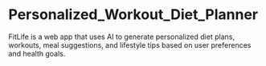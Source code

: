 # Personalized_Workout_Diet_Planner
FitLife is a web app that uses AI to generate personalized diet plans, workouts, meal suggestions, and lifestyle tips based on user preferences and health goals.
